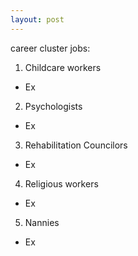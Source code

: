 ```yaml
---
layout: post
---
```



career cluster jobs:

1. Childcare workers 
  * Ex
2. Psychologists
  * Ex
3. Rehabilitation Councilors 
  * Ex
4. Religious workers
  * Ex
5. Nannies
  * Ex


